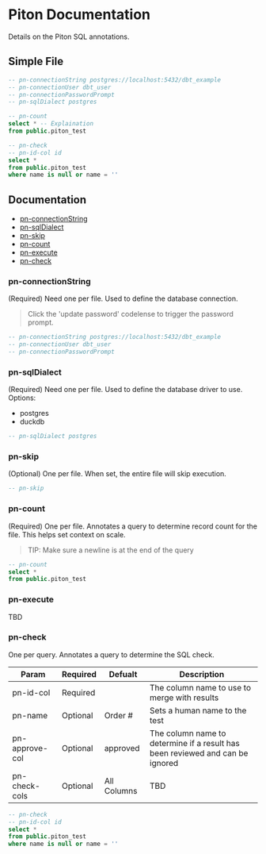 # Piton Documentation

Details on the Piton SQL annotations.

## Simple File

```sql
-- pn-connectionString postgres://localhost:5432/dbt_example
-- pn-connectionUser dbt_user
-- pn-connectionPasswordPrompt
-- pn-sqlDialect postgres

-- pn-count
select * -- Explaination
from public.piton_test

-- pn-check
-- pn-id-col id
select *
from public.piton_test
where name is null or name = ''

```

## Documentation

* [pn-connectionString](#pn-connectionString)
* [pn-sqlDialect](#pn-sqlDialect)
* [pn-skip](#pn-skip)
* [pn-count](#pn-count)
* [pn-execute](#pn-execute)
* [pn-check](#pn-check)

### pn-connectionString

(Required) Need one per file. Used to define the database connection. 

> Click the 'update password' codelense to trigger the password prompt.

```sql
-- pn-connectionString postgres://localhost:5432/dbt_example
-- pn-connectionUser dbt_user
-- pn-connectionPasswordPrompt
```

### pn-sqlDialect

(Required) Need one per file. Used to define the database driver to use. Options: 
* postgres
* duckdb

```sql
-- pn-sqlDialect postgres
```

### pn-skip

(Optional) One per file. When set, the entire file will skip execution.

```sql
-- pn-skip
```

### pn-count

(Required) One per file. Annotates a query to determine record count for the file. This helps set context on scale.

> TIP: Make sure a newline is at the end of the query

```sql
-- pn-count
select *
from public.piton_test

```

### pn-execute

TBD

### pn-check

One per query. Annotates a query to determine the SQL check.

| Param | Required | Defualt | Description |
| --- | --- | --- | --- |
| pn-id-col | Required | | The column name to use to merge with results |
| pn-name   | Optional | Order # | Sets a human name to the test |
| pn-approve-col | Optional | approved | The column name to determine if a result has been reviewed and can be ignored |
| pn-check-cols | Optional | All Columns | TBD |

```sql
-- pn-check
-- pn-id-col id
select *
from public.piton_test
where name is null or name = ''
```
